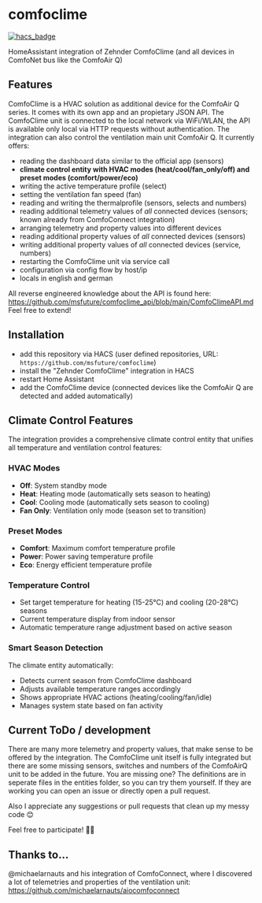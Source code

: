 # comfoclime

[![hacs_badge](https://img.shields.io/badge/HACS-Custom-41BDF5.svg)](https://github.com/hacs/integration)

HomeAssistant integration of Zehnder ComfoClime (and all devices in ComfoNet bus like the ComfoAir Q) 

## Features
ComfoClime is a HVAC solution as additional device for the ComfoAir Q series. It comes with its own app and an propietary JSON API. The ComfoClime unit is connected to the local network via WiFi/WLAN, the API is available only local via HTTP requests without authentication. The integration can also control the ventilation main unit ComfoAir Q. It currently offers:

* reading the dashboard data similar to the official app (sensors)
* **climate control entity with HVAC modes (heat/cool/fan_only/off) and preset modes (comfort/power/eco)**
* writing the active temperature profile (select)
* setting the ventilation fan speed (fan)
* reading and writing the thermalprofile (sensors, selects and numbers)
* reading additional telemetry values of *all* connected devices (sensors; known already from ComfoConnect integration)
* arranging telemetry and property values into different devices
* reading additional property values of *all* connected devices (sensors)
* writing additional property values of *all* connected devices (service, numbers)
* restarting the ComfoClime unit via service call
* configuration via config flow by host/ip
* locals in english and german

All reverse engineered knowledge about the API is found here: https://github.com/msfuture/comfoclime_api/blob/main/ComfoClimeAPI.md
Feel free to extend!

## Installation

* add this repository via HACS (user defined repositories, URL: `https://github.com/msfuture/comfoclime`)
* install the "Zehnder ComfoClime" integration in HACS
* restart Home Assistant
* add the ComfoClime device (connected devices like the ComfoAir Q are detected and added automatically)

## Climate Control Features

The integration provides a comprehensive climate control entity that unifies all temperature and ventilation control features:

### HVAC Modes
- **Off**: System standby mode
- **Heat**: Heating mode (automatically sets season to heating)
- **Cool**: Cooling mode (automatically sets season to cooling)  
- **Fan Only**: Ventilation only mode (season set to transition)

### Preset Modes
- **Comfort**: Maximum comfort temperature profile
- **Power**: Power saving temperature profile
- **Eco**: Energy efficient temperature profile

### Temperature Control
- Set target temperature for heating (15-25°C) and cooling (20-28°C) seasons
- Current temperature display from indoor sensor
- Automatic temperature range adjustment based on active season

### Smart Season Detection
The climate entity automatically:
- Detects current season from ComfoClime dashboard
- Adjusts available temperature ranges accordingly
- Shows appropriate HVAC actions (heating/cooling/fan/idle)
- Manages system state based on fan activity

## Current ToDo / development
There are many more telemetry and property values, that make sense to be offered by the integration. The ComfoClime unit itself is fully integrated but there are some missing sensors, switches and numbers of the ComfoAirQ unit to be added in the future. You are missing one? The definitions are in seperate files in the entities folder, so you can try them yourself. If they are working you can open an issue or directly open a pull request.

Also I appreciate any suggestions or pull requests that clean up my messy code 😊

Feel free to participate! 🙋‍♂️

## Thanks to...

@michaelarnauts and his integration of ComfoConnect, where I discovered a lot of telemetries and properties of the ventilation unit:
https://github.com/michaelarnauts/aiocomfoconnect 

